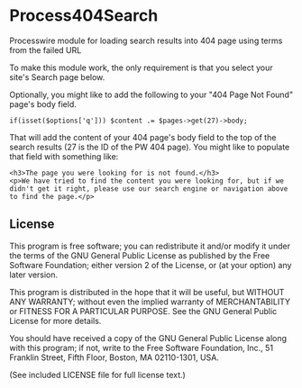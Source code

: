 Process404Search
================

Processwire module for loading search results into 404 page using terms from the failed URL

To make this module work, the only requirement is that you select your site's Search page below.

Optionally, you might like to add the following to your "404 Page Not Found" page's body field.

```
if(isset($options['q'])) $content .= $pages->get(27)->body;
```

That will add the content of your 404 page's body field to the top of the search results (27 is the ID of the PW 404 page). You might like to populate that field with something like:

```
<h3>The page you were looking for is not found.</h3>
<p>We have tried to find the content you were looking for, but if we didn't get it right, please use our search engine or navigation above to find the page.</p>
```

## License

This program is free software; you can redistribute it and/or
modify it under the terms of the GNU General Public License
as published by the Free Software Foundation; either version 2
of the License, or (at your option) any later version.

This program is distributed in the hope that it will be useful,
but WITHOUT ANY WARRANTY; without even the implied warranty of
MERCHANTABILITY or FITNESS FOR A PARTICULAR PURPOSE.  See the
GNU General Public License for more details.

You should have received a copy of the GNU General Public License
along with this program; if not, write to the Free Software
Foundation, Inc., 51 Franklin Street, Fifth Floor, Boston, MA  02110-1301, USA.

(See included LICENSE file for full license text.)